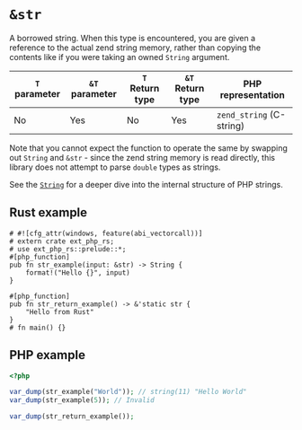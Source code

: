 # `&str`

A borrowed string. When this type is encountered, you are given a reference to
the actual zend string memory, rather than copying the contents like if you were
taking an owned `String` argument.

| `T` parameter | `&T` parameter | `T` Return type | `&T` Return type | PHP representation       |
| ------------- | -------------- | --------------- | ---------------- | ------------------------ |
| No            | Yes            | No              | Yes              | `zend_string` (C-string) |

Note that you cannot expect the function to operate the same by swapping out
`String` and `&str` - since the zend string memory is read directly, this
library does not attempt to parse `double` types as strings.

See the [`String`](./string.md) for a deeper dive into the internal structure of
PHP strings.

## Rust example

```rust,no_run
# #![cfg_attr(windows, feature(abi_vectorcall))]
# extern crate ext_php_rs;
# use ext_php_rs::prelude::*;
#[php_function]
pub fn str_example(input: &str) -> String {
    format!("Hello {}", input)
}

#[php_function]
pub fn str_return_example() -> &'static str {
    "Hello from Rust"
}
# fn main() {}
```

## PHP example

```php
<?php

var_dump(str_example("World")); // string(11) "Hello World"
var_dump(str_example(5)); // Invalid

var_dump(str_return_example());
```
